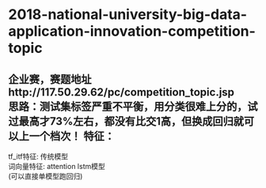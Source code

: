 # 2018-national-university-big-data-application-innovation-competition-topic
企业赛，赛题地址http://117.50.29.62/pc/competition_topic.jsp<br>
**思路**：测试集标签严重不平衡，用分类很难上分的，试过最高才73%左右，都没有比交1高，但换成回归就可以上一个档次！
特征：
---
tf_itf特征:   传统模型 <br>
词向量特征:    attention lstm模型<br>
(可以直接单模型跑回归)<br>
